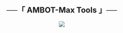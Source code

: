 <h2 align="center">
    ──「 AMBOT-Max Tools 」──
</h2>

<p align="center">
  <img src="https://telegra.ph/file/f20237d3a028a343d595a.jpg">
</p>
